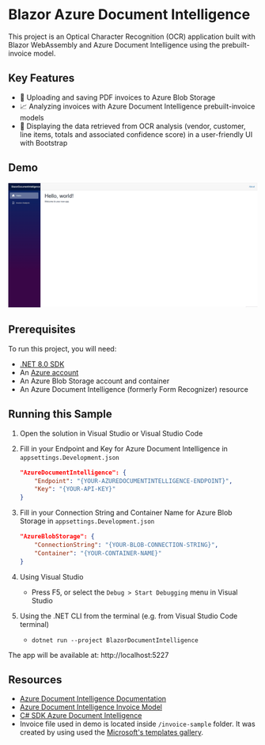 # Blazor Azure Document Intelligence

This project is an Optical Character Recognition (OCR) application built with Blazor WebAssembly and Azure Document Intelligence using the prebuilt-invoice model. 

## Key Features
- :floppy_disk: Uploading and saving PDF invoices to Azure Blob Storage
- :chart_with_upwards_trend: Analyzing invoices with Azure Document Intelligence prebuilt-invoice models
- :page_facing_up: Displaying the data retrieved from OCR analysis (vendor, customer, line items, totals and associated confidence score) in a user-friendly UI with Bootstrap

## Demo
![Blazor Document Intelligence](assets/BlazorAzureDocumentIntelligence.gif)

## Prerequisites
To run this project, you will need:
- [.NET 8.0 SDK](https://dotnet.microsoft.com/download/dotnet/8.0)
- An [Azure account](https://azure.microsoft.com/)
- An Azure Blob Storage account and container
- An Azure Document Intelligence (formerly Form Recognizer) resource

## Running this Sample
1. Open the solution in Visual Studio or Visual Studio Code
2. Fill in your Endpoint and Key for Azure Document Intelligence in `appsettings.Development.json`

    ```json
    "AzureDocumentIntelligence": {
        "Endpoint": "{YOUR-AZUREDOCUMENTINTELLIGENCE-ENDPOINT}",
        "Key": "{YOUR-API-KEY}"
    }
    ```

3. Fill in your Connection String and Container Name for Azure Blob Storage in `appsettings.Development.json`
    ```json
    "AzureBlobStorage": {
        "ConnectionString": "{YOUR-BLOB-CONNECTION-STRING}",
        "Container": "{YOUR-CONTAINER-NAME}"
    }
    ```
4. Using Visual Studio
    - Press F5, or select the `Debug > Start Debugging` menu in Visual Studio

5. Using the .NET CLI from the terminal (e.g. from Visual Studio Code terminal)
    - `dotnet run --project BlazorDocumentIntelligence`

The app will be available at: http://localhost:5227

## Resources
- [Azure Document Intelligence Documentation](https://learn.microsoft.com/en-us/azure/ai-services/document-intelligence/?view=doc-intel-4.0.0)
- [Azure  Document Intelligence Invoice Model](https://learn.microsoft.com/en-us/azure/ai-services/document-intelligence/prebuilt/invoice?view=doc-intel-4.0.0)
- [C# SDK Azure Document Intelligence](https://learn.microsoft.com/en-us/azure/ai-services/document-intelligence/quickstarts/get-started-sdks-rest-api?view=doc-intel-4.0.0&preserve-view=true&pivots=programming-language-csharp)
- Invoice file used in demo is located inside `/invoice-sample` folder. It was created by using used the [Microsoft's templates gallery](https://create.microsoft.com/en-us/templates/invoices).